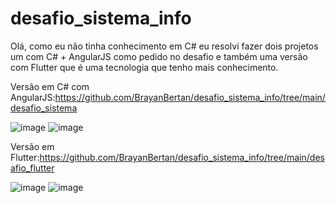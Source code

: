 # desafio_sistema_info
Olá, como eu não tinha conhecimento em C# eu resolvi fazer dois projetos um com C# + AngularJS como pedido no desafio e também uma versão com Flutter que é uma tecnologia que tenho mais conhecimento.

Versão em C# com AngularJS:https://github.com/BrayanBertan/desafio_sistema_info/tree/main/desafio_sistema

![image](https://user-images.githubusercontent.com/25934199/158878955-cbd6c8a9-e2e7-45b5-8c33-0573386bdf67.png)
![image](https://user-images.githubusercontent.com/25934199/158878878-9ba32dd5-48e1-4191-a7de-2240fcfae7b0.png)


Versão em Flutter:https://github.com/BrayanBertan/desafio_sistema_info/tree/main/desafio_flutter

![image](https://user-images.githubusercontent.com/25934199/158476812-5f746588-a0f1-4931-b5b4-035f0ff7e239.png)
![image](https://user-images.githubusercontent.com/25934199/158476971-057ccde6-ef59-4e98-8d07-fcc08db8a6bd.png)

